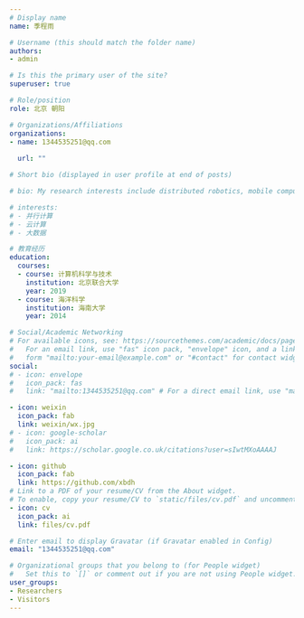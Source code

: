 ```yaml
---
# Display name
name: 季程雨

# Username (this should match the folder name)
authors:
- admin

# Is this the primary user of the site?
superuser: true

# Role/position
role: 北京 朝阳

# Organizations/Affiliations
organizations:
- name: 1344535251@qq.com
  
  url: ""

# Short bio (displayed in user profile at end of posts)

# bio: My research interests include distributed robotics, mobile computing and programmable matter.

# interests:
# - 并行计算
# - 云计算
# - 大数据

# 教育经历
education:
  courses:
  - course: 计算机科学与技术
    institution: 北京联合大学
    year: 2019
  - course: 海洋科学
    institution: 海南大学
    year: 2014

# Social/Academic Networking
# For available icons, see: https://sourcethemes.com/academic/docs/page-builder/#icons
#   For an email link, use "fas" icon pack, "envelope" icon, and a link in the
#   form "mailto:your-email@example.com" or "#contact" for contact widget.
social:
# - icon: envelope
#   icon_pack: fas
#   link: "mailto:1344535251@qq.com" # For a direct email link, use "mailto:test@example.org".

- icon: weixin
  icon_pack: fab
  link: weixin/wx.jpg
# - icon: google-scholar
#   icon_pack: ai
#   link: https://scholar.google.co.uk/citations?user=sIwtMXoAAAAJ

- icon: github
  icon_pack: fab
  link: https://github.com/xbdh
# Link to a PDF of your resume/CV from the About widget.
# To enable, copy your resume/CV to `static/files/cv.pdf` and uncomment the lines below.  
- icon: cv
  icon_pack: ai
  link: files/cv.pdf

# Enter email to display Gravatar (if Gravatar enabled in Config)
email: "1344535251@qq.com"

# Organizational groups that you belong to (for People widget)
#   Set this to `[]` or comment out if you are not using People widget.
user_groups:
- Researchers
- Visitors
---
```



<!-- 学习Go语言中，了解Python，C++ -->